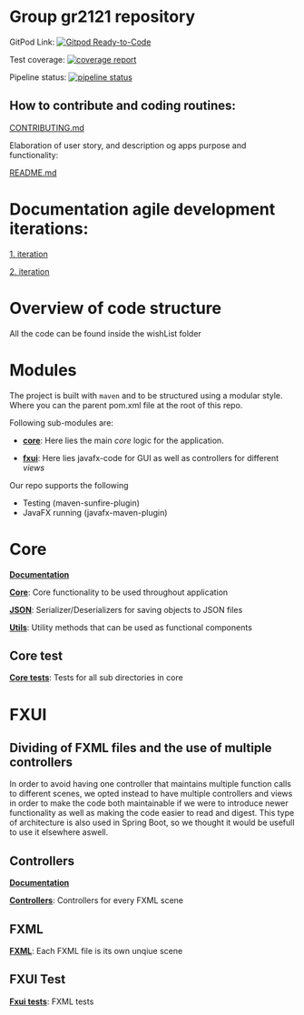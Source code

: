 # Group gr2121 repository

GitPod
Link: [![Gitpod Ready-to-Code](https://img.shields.io/badge/Gitpod-Ready--to--Code-blue?logo=gitpod)](https://gitpod.stud.ntnu.no/#https://gitlab.stud.idi.ntnu.no/it1901/groups-2021/gr2121/gr2121)

Test coverage:
[![coverage report](https://gitlab.stud.idi.ntnu.no/it1901/groups-2021/gr2121/gr2121/badges/master/coverage.svg)](https://gitlab.stud.idi.ntnu.no/it1901/groups-2021/gr2121/gr2121/-/commits/master)

Pipeline status:
[![pipeline status](https://gitlab.stud.idi.ntnu.no/it1901/groups-2021/gr2121/gr2121/badges/master/pipeline.svg)](https://gitlab.stud.idi.ntnu.no/it1901/groups-2021/gr2121/gr2121/-/commits/master)



## How to contribute and coding routines:

[CONTRIBUTING.md](./CONTRIBUTING.md)

Elaboration of user story, and description og apps purpose and functionality:

[README.md](wishList/core/src/README.md)



# Documentation agile development iterations:

[1. iteration](docs/release1/README.md)

[2. iteration](docs/release2/README.md)


# Overview of code structure

All the code can be found inside the wishList folder

# Modules

The project is built with `maven` and to be structured using a modular style. Where you can the parent pom.xml file at the root of this repo.

Following sub-modules are:

- [**core**](wishList/core): Here lies the main _core_ logic for the application.

- [**fxui**](wishList/fxui): Here lies javafx-code for GUI as well as controllers for different _views_

Our repo supports the following

- Testing (maven-sunfire-plugin)
- JavaFX running (javafx-maven-plugin)


# Core

[**Documentation**](./wishList/core/src)

[**Core**](./wishList/core/src/main/java/wishList/core): Core functionality to be used throughout application

[**JSON**](./wishList/core/src/main/java/wishList/json): Serializer/Deserializers for saving objects to JSON files

[**Utils**](./wishList/core/src/main/java/wishList/utils): Utility methods that can be used as functional components

## Core test

[**Core tests**](./wishList/core/src/test/java/wishList): Tests for all sub directories in core


# FXUI

## Dividing of FXML files and the use of multiple controllers

In order to avoid having one controller that maintains multiple function calls to different scenes, we opted instead to have multiple controllers and views in order to make the code both maintainable if we were to introduce newer functionality as well as making the code easier to read and digest. This type of architecture is also used in Spring Boot, so we thought it would be usefull to use it elsewhere aswell. 

## Controllers
[**Documentation**](./wishList/fxui/src)

[**Controllers**](./wishList/fxui/src/main/java/wishList/ui): Controllers for every FXML scene

## FXML

[**FXML**](./wishList/fxui/src/main/resources/wishList/ui): Each FXML file is its own unqiue scene

## FXUI Test
[**Fxui tests**](./wishList/fxui/src/test/java/wishList): FXML tests

